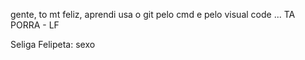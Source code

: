 gente, to mt feliz, aprendi usa o git pelo cmd e pelo visual code
...
TA PORRA - LF

Seliga Felipeta: sexo